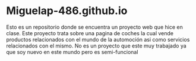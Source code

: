 # Miguelap-486.github.io
Esto es un repositorio donde se encuentra un proyecto web que hice en clase.
Este proyecto trata sobre una pagina de coches la cual vende productos relacionados con el mundo de la automoción asi como servicios relacionados con el mismo.
No es un proyecto que este muy trabajado ya que soy nuevo en este mundo pero es semi-funcional
